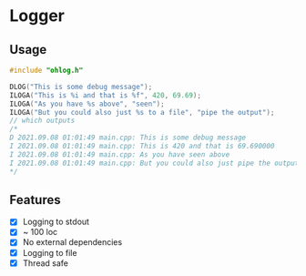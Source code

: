 # Logger
## Usage
```c++
#include "ohlog.h"

DLOG("This is some debug message");
ILOGA("This is %i and that is %f", 420, 69.69);
ILOGA("As you have %s above", "seen");
ILOGA("But you could also just %s to a file", "pipe the output");
// which outputs
/*
D 2021.09.08 01:01:49 main.cpp: This is some debug message
I 2021.09.08 01:01:49 main.cpp: This is 420 and that is 69.690000
I 2021.09.08 01:01:49 main.cpp: As you have seen above
I 2021.09.08 01:01:49 main.cpp: But you could also just pipe the output to a file
*/
```
## Features
- [X] Logging to stdout
- [X] ~ 100 loc
- [X] No external dependencies
- [X] Logging to file
- [X] Thread safe
